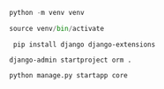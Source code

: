 ``` python
python -m venv venv
```
``` python
source venv/bin/activate 
```
```
 pip install django django-extensions
 ```
 ```
 django-admin startproject orm . 
 ```

 ```
python manage.py startapp core
 ```
